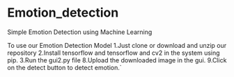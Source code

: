 # Emotion_detection
Simple Emotion Detection using Machine Learning

To use our Emotion Detection Model
1.Just clone or download and unzip our repository
2.Install tensorflow and tensorflow and cv2 in the system using pip.
3.Run the gui2.py file
8.Upload the downloaded image in the gui.
9.Click on the detect button to detect emotion.`
